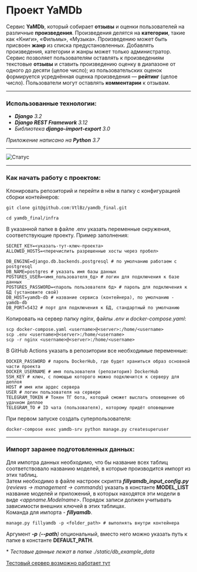 # Проект YaMDb

Cервис **YaMDb**, который собирает **отзывы** и оценки пользователей на различные **произведения**. Произведения делятся на **категории**, такие как «Книги», «Фильмы», «Музыка». Произведению может быть присвоен **жанр** из списка предустановленных. Добавлять произведения, категории и жанры может только администратор.  
Сервис позволяет пользователям оставлять к произведениям текстовые **отзывы** и ставить произведению оценку в диапазоне от одного до десяти (целое число); из пользовательских оценок формируется усреднённая оценка произведения — **рейтинг** (целое число). Пользователи могут оставлять **комментарии** к отзывам.

---

### Использованные технологии:

- ***Django** 3.2*  
- ***Django REST Framework** 3.12*  
- *Библиотека **django-import-export** 3.0*  

*Приложение написано на **Python** 3.7*

---

![Статус](https://github.com/VtlBz/yamdb_final/actions/workflows/yamdb_workflow.yml/badge.svg)

---

### Как начать работу с проектом:

Клонировать репозиторий и перейти в нём в папку с конфигурацией сборки контейнеров:
```
git clone git@github.com:VtlBz/yamdb_final.git
```
```
cd yamdb_final/infra
```

В указанной папке в файле .env указать переменные окружения, соответствующие проекту.
Пример заполнения:
```
SECRET_KEY=<указать-тут-ключ-проекта>
ALLOWED_HOSTS=<перечислить разрешенные хосты через пробел>

DB_ENGINE=django.db.backends.postgresql # по умолчанию работаем с postgresql
DB_NAME=postgres # указать имя базы данных
POSTGRES_USER=<имя_пользователя_бд> # логин для подключения к базе данных
POSTGRES_PASSWORD=<пароль пользователя бд> # пароль для подключения к БД (установите свой)
DB_HOST=yamdb-db # название сервиса (контейнера), по умолчанию - yamdb-db
DB_PORT=5432 # порт для подключения к БД, стандартный по умолчанию
```

Копировать на сервер папку *nginx*, файлы *.env* и *docker-compose.yaml*:
```
scp docker-compose.yaml <username>@<server>:/home/<username>
scp .env <username>@<server>:/home/<username>
scp -r nginx <username>@<server>:/home/<username>
```

В GitHub Actions указать в репозитории все необходимые переменные:
```
DOCKER_PASSWORD # пароль DockerHub, где будет храниться образ основной части проекта
DOCKER_USERNAME # имя пользователя (репозитория) DockerHub
SSH_KEY # ключ, с помощью которого можно подключится к серверу для деплоя
HOST # имя или ардес сервера
USER # логин пользователя на сервере
TELEGRAM_TOKEN # Токен ТГ бота, который сможет выслать оповещение об удачном деплое
TELEGRAM_TO # ID чата (пользователя), которому придёт оповещение
```

При первом запуске создать суперпользователя:
```
docker-compose exec yamdb-srv python manage.py createsuperuser
```

---

### Импорт заранее подготовленных данных:  
Для импотра данных необходимо, что бы название всех таблиц соответствовало названию моделей, в которые производится импорт из этих таблиц.  
Затем необходимо в файле настроек скрипта ***fillyamdb_input_config.py*** (*reviews -> management -> commands*) указать в константе **MODEL_LIST** название моделей и приложений, в которых находятся эти модели в виде *<appname.Modelname>*. Порядок записи должен учитывать зависимости внешних ключей в этих таблицах.  
Команда для импорта - ***fillyamdb***.

  ```
  manage.py fillyamdb -p <folder_path> # выполнять внутри контейнера
  ```

Аргумент ***-p*** *(**--path**)* опциональный, вместо него можно указать путь к папке в константе **DEFAULT_PATH**.

\* *Тестовые данные лежат в папке ./static/db_example_data*

[Тестовый сервер возможно работает тут](http://jstlnk.click/)
